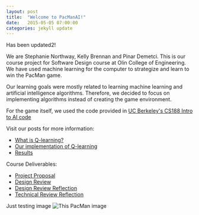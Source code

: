 ```yaml
---
layout: post
title:  "Welcome to PacManAI!"
date:   2015-05-05 07:00:00
categories: jekyll update
---
```


Has been updated2!

We are Stephanie Northway, Kelly Brennan and Pinar Demetci. This is our course project for Software Design course at Olin College of Engineering.
 We have used machine learning for the computer to strategize and learn to win the PacMan game. 

Our learning goals were mostly related to learning machine learning and artificial intelligence algorithms. Therefore, we decided to focus on implementing algorithms instead of creating the game environment. 

For the game itself, we used the code provided in [UC Berkeley's CS188 Intro to AI code]({http://ai.berkeley.edu/project_instructions.html})

Visit our posts for more information:

- [What is Q-learning?]({http://pdemetci.github.io/PacManAI/jekyll/update/What-Is-Q-Learning/})
- [Our implementation of Q-learning]({})
- [Results]({jekyll/update/Results/})

Course Deliverables:

- [Project Proposal]({2015-05-05-Project-Proposal})
- [Design Review]({})
- [Design Review Reflection]({})
- [Technical Review Reflection]({})




Just testing image
![This PacMan image]({/images/pacman.png})
